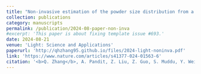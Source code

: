 ```yaml
---
title: "Non-invasive estimation of the powder size distribution from a single speckle image"
collection: publications
category: manuscripts
permalink: /publication/2024-08-paper-non-inva
#excerpt: 'This paper is about fixing template issue #693.'
date: 2024-08-21
venue: 'Light: Science and Applications'
paperurl: 'http://qhzhang95.github.io/files/2024-light-noninva.pdf'
link: 'https://www.nature.com/articles/s41377-024-01563-6'
citation: '<b>Q. Zhang</b>, A. Pandit, Z. Liu, Z. Guo, S. Muddu, Y. Wei, D. Pereg, N. Nazemifard, C. Papageorgiou, Y. Yang, W. Tang, R. D. Braatz, A. S. Myerson & G. Barbastathis. &quot;Non-invasive estimation of the powder size distribution from a single speckle image.&quot; <i>Light: Science and Applications</i>. 13, 200 (2024).'
---
```

